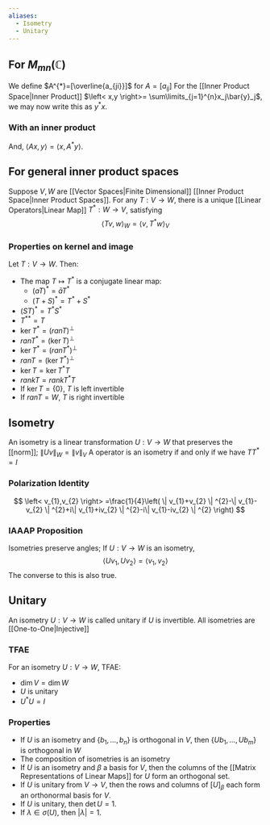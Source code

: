 ```yaml
---
aliases:
  - Isometry
  - Unitary
---
```

## For $M_{mn}(\mathbb{C})$
We define $A^{*}=[\overline{a_{ji}}]$ for $A=[a_{ij}]$
For the [[Inner Product Space|Inner Product]] $\left< x,y \right>= \sum\limits_{j=1}^{n}x_j\bar{y}_j$, we may now write this as $y^{*}x$.
### With an inner product
And, $\left< Ax,y \right>=\left< x,A^{*}y \right>$.
## For general inner product spaces
Suppose $V,W$ are [[Vector Spaces|Finite Dimensional]] [[Inner Product Space|Inner Product Spaces]]. For any $T:V\to W$, there is a unique [[Linear Operators|Linear Map]] $T^{*}:W\to V$, satisfying 
$$ \left< Tv,w \right> _W=\left< v,T^{*}w \right> _V $$
### Properties on kernel and image
Let $T:V\to W$. Then:
- The map $T\mapsto T^{*}$ is a conjugate linear map:
	- $(aT)^{*}=\bar{a}T^{*}$
	- $(T+S)^{*}=T^{*}+S^{*}$
- $(ST)^{*}=T^{*}S^{*}$
- ${T^{*}}^{*}=T$
- $\ker T^{*}=(ran T)^\perp$
- $ran T^{*}=(\ker T)^\perp$
- $\ker T^{*}=(ran T^{*})^\perp$
- $ran T=(\ker T^{*})^\perp$
- $\ker T= \ker T^{*}T$
- $rank T =rank T^{*}T$
- If $\ker T=\{ 0 \},$ $T$ is left invertible
- If $ran T=W$, $T$ is right invertible
## Isometry
An isometry is a linear transformation $U:V\to W$ that preserves the [[norm]]; $\| Uv \|_W=\| v \|_V$
A operator is an isometry if and only if we have $TT^{*}=I$
### Polarization Identity
$$
\left< v_{1},v_{2} \right> =\frac{1}{4}\left( \| v_{1}+v_{2} \| ^{2}-\| v_{1}-v_{2} \| ^{2}+i\| v_{1}+iv_{2} \| ^{2}-i\| v_{1}-iv_{2} \| ^{2} \right) 
$$
### IAAAP Proposition
Isometries preserve angles; If $U:V\to W$ is an isometry, 
$$ \left< Uv_{1},Uv_{2} \right> =\left< v_{1},v_{2} \right>  $$
The converse to this is also true.
## Unitary
An isometry $U:V\to W$ is called unitary if $U$ is invertible.
All isometries are [[One-to-One|Injective]] 
### TFAE
For an isometry $U:V\to W$, TFAE:
- $\dim V=\dim W$
- $U$ is unitary
- $U^{*}U=I$
### Properties
- If $U$ is an isometry and $\{ b_{1},\dots,b_n \}$ is orthogonal in $V$, then $\{ Ub_{1},\dots,Ub_m \}$ is orthogonal in $W$
- The composition of isometries is an isometry
- If $U$ is an isometry and $\beta$ a basis for $V$, then the columns of the [[Matrix Representations of Linear Maps]] for $U$ form an orthogonal set.
- If $U$ is unitary from $V\to V$, then the rows and columns of $[U]_\beta$ each form an orthonormal basis for $V$.
- If $U$ is unitary, then $\det U=1$.
- If $\lambda \in\sigma(U)$, then $|\lambda|=1$.